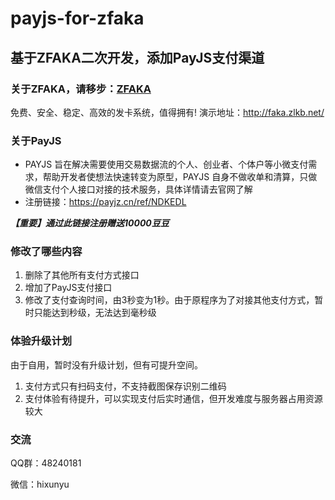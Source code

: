 # payjs-for-zfaka

## 基于ZFAKA二次开发，添加PayJS支付渠道

### 关于ZFAKA，请移步：[ZFAKA](https://github.com/zlkbdotnet/zfaka)
免费、安全、稳定、高效的发卡系统，值得拥有!
演示地址：http://faka.zlkb.net/

### 关于PayJS

+ PAYJS 旨在解决需要使用交易数据流的个人、创业者、个体户等小微支付需求，帮助开发者使想法快速转变为原型，PAYJS 自身不做收单和清算，只做微信支付个人接口对接的技术服务，具体详情请去官网了解
+ 注册链接：https://payjz.cn/ref/NDKEDL

***【重要】通过此链接注册赠送10000豆豆***


### 修改了哪些内容
1. 删除了其他所有支付方式接口
2. 增加了PayJS支付接口
3. 修改了支付查询时间，由3秒变为1秒。由于原程序为了对接其他支付方式，暂时只能达到秒级，无法达到毫秒级

### 体验升级计划
由于自用，暂时没有升级计划，但有可提升空间。

1. 支付方式只有扫码支付，不支持截图保存识别二维码
2. 支付体验有待提升，可以实现支付后实时通信，但开发难度与服务器占用资源较大


### 交流
QQ群：48240181

微信：hixunyu



